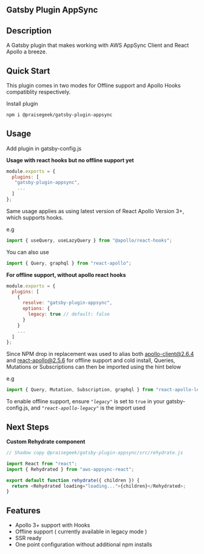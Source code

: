 ## Gatsby Plugin AppSync

## Description

A Gatsby plugin that makes working with AWS AppSync Client and React Apollo a breeze.

## Quick Start

This plugin comes in two modes for Offline support and Apollo Hooks compatiblity respectively.

Install plugin

```bash
npm i @praisegeek/gatsby-plugin-appsync
```

## Usage

Add plugin in gatsby-config.js

**Usage with react hooks but no offline support yet**

```js
module.exports = {
  plugins: [
   "gatsby-plugin-appsync",
    ...
  ]
};
```

Same usage applies as using latest version of React Apollo Version 3+, which supports hooks.

e.g

```js
import { useQuery, useLazyQuery } from "@apollo/react-hooks";
```

You can also use

```js
import { Query, graphql } from "react-apollo";
```

**For offline support, without apollo react hooks**

```js
module.exports = {
  plugins: [
    {
      resolve: "gatsby-plugin-appsync",
      options: {
        legacy: true // default: false
      }
    }
    ...
  ]
};
```

Since NPM drop in replacement was used to alias both apollo-client@2.6.4 and react-apollo@2.5.6 for offline support and cold install, Queries, Mutations or Subscriptions can then be imported using the hint below

e.g

```js
import { Query, Mutation, Subscription, graphql } from "react-apollo-legacy";
```

To enable offline support, ensure _`"legacy"`_ is set to `true` in your gatsby-config.js, and _`"react-apollo-legacy"`_ is the import used

## Next Steps

**Custom Rehydrate component**

```js
// Shadow copy @praisegeek/gatsby-plugin-appsync/src/rehydrate.js

import React from "react";
import { Rehydrated } from "aws-appsync-react";

export default function rehydrate({ children }) {
  return <Rehydrated loading="loading...">{children}</Rehydrated>;
}
```

## Features

- Apollo 3+ support with Hooks
- Offline support ( currently available in legacy mode )
- SSR ready
- One point configuration without additional npm installs
